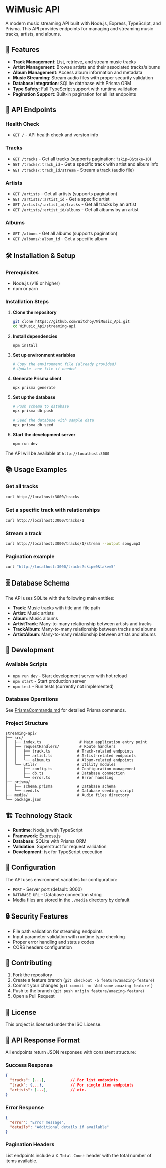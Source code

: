 # WiMusic API

A modern music streaming API built with Node.js, Express, TypeScript, and Prisma. This API provides endpoints for managing and streaming music tracks, artists, and albums.

## 🎵 Features

- **Track Management**: List, retrieve, and stream music tracks
- **Artist Management**: Browse artists and their associated tracks/albums
- **Album Management**: Access album information and metadata
- **Music Streaming**: Stream audio files with proper security validation
- **Database Integration**: SQLite database with Prisma ORM
- **Type Safety**: Full TypeScript support with runtime validation
- **Pagination Support**: Built-in pagination for all list endpoints

## 🚀 API Endpoints

### Health Check
- `GET /` - API health check and version info

### Tracks
- `GET /tracks` - Get all tracks (supports pagination: `?skip=0&take=10`)
- `GET /tracks/:track_id` - Get a specific track with artist and album info
- `GET /tracks/:track_id/stream` - Stream a track (audio file)

### Artists
- `GET /artists` - Get all artists (supports pagination)
- `GET /artists/:artist_id` - Get a specific artist
- `GET /artists/:artist_id/tracks` - Get all tracks by an artist
- `GET /artists/:artist_id/albums` - Get all albums by an artist

### Albums
- `GET /albums` - Get all albums (supports pagination)
- `GET /albums/:album_id` - Get a specific album

## 🛠️ Installation & Setup

### Prerequisites
- Node.js (v18 or higher)
- npm or yarn

### Installation Steps

1. **Clone the repository**
   ```bash
   git clone https://github.com/Witchoy/WiMusic_Api.git
   cd WiMusic_Api/streaming-api
   ```

2. **Install dependencies**
   ```bash
   npm install
   ```

3. **Set up environment variables**
   ```bash
   # Copy the environment file (already provided)
   # Update .env file if needed
   ```

4. **Generate Prisma client**
   ```bash
   npx prisma generate
   ```

5. **Set up the database**
   ```bash
   # Push schema to database
   npx prisma db push
   
   # Seed the database with sample data
   npx prisma db seed
   ```

6. **Start the development server**
   ```bash
   npm run dev
   ```

The API will be available at `http://localhost:3000`

## 📚 Usage Examples

### Get all tracks
```bash
curl http://localhost:3000/tracks
```

### Get a specific track with relationships
```bash
curl http://localhost:3000/tracks/1
```

### Stream a track
```bash
curl http://localhost:3000/tracks/1/stream --output song.mp3
```

### Pagination example
```bash
curl "http://localhost:3000/tracks?skip=0&take=5"
```

## 🗄️ Database Schema

The API uses SQLite with the following main entities:

- **Track**: Music tracks with title and file path
- **Artist**: Music artists
- **Album**: Music albums  
- **ArtistTrack**: Many-to-many relationship between artists and tracks
- **TrackAlbum**: Many-to-many relationship between tracks and albums
- **ArtistAlbum**: Many-to-many relationship between artists and albums

## 🔧 Development

### Available Scripts
- `npm run dev` - Start development server with hot reload
- `npm start` - Start production server
- `npm test` - Run tests (currently not implemented)

### Database Operations
See [PrismaCommands.md](PrismaCommands.md) for detailed Prisma commands.

### Project Structure
```
streaming-api/
├── src/
│   ├── index.ts                 # Main application entry point
│   ├── requestHandlers/         # Route handlers
│   │   ├── track.ts            # Track-related endpoints
│   │   ├── artist.ts           # Artist-related endpoints
│   │   └── album.ts            # Album-related endpoints
│   └── utils/                  # Utility modules
│       ├── config.ts           # Configuration management
│       ├── db.ts               # Database connection
│       └── error.ts            # Error handling
├── prisma/
│   ├── schema.prisma           # Database schema
│   └── seed.ts                 # Database seeding script
├── media/                      # Audio files directory
└── package.json
```

## 🏗️ Technology Stack

- **Runtime**: Node.js with TypeScript
- **Framework**: Express.js
- **Database**: SQLite with Prisma ORM
- **Validation**: Superstruct for request validation
- **Development**: tsx for TypeScript execution

## 📝 Configuration

The API uses environment variables for configuration:
- `PORT` - Server port (default: 3000)
- `DATABASE_URL` - Database connection string
- Media files are stored in the `./media` directory by default

## 🔒 Security Features

- File path validation for streaming endpoints
- Input parameter validation with runtime type checking
- Proper error handling and status codes
- CORS headers configuration

## 🤝 Contributing

1. Fork the repository
2. Create a feature branch (`git checkout -b feature/amazing-feature`)
3. Commit your changes (`git commit -m 'Add some amazing feature'`)
4. Push to the branch (`git push origin feature/amazing-feature`)
5. Open a Pull Request

## 📄 License

This project is licensed under the ISC License.

## 🎯 API Response Format

All endpoints return JSON responses with consistent structure:

### Success Response
```json
{
  "tracks": [...],           // For list endpoints
  "track": {...},            // For single item endpoints
  "artists": [...],          // etc.
}
```

### Error Response
```json
{
  "error": "Error message",
  "details": "Additional details if available"
}
```

### Pagination Headers
List endpoints include a `X-Total-Count` header with the total number of items available.